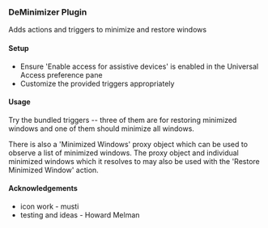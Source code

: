 ### DeMinimizer Plugin

Adds actions and triggers to minimize and restore windows

#### Setup

* Ensure 'Enable access for assistive devices' is enabled in the Universal Access preference pane
* Customize the provided triggers appropriately

#### Usage

Try the bundled triggers -- three of them are for restoring minimized windows and one of them should minimize all windows.  

There is also a 'Minimized Windows' proxy object which can be used to observe a list of minimized windows.  The proxy object and individual minimized windows which it resolves to may also be used with the 'Restore Minimized Window' action.

#### Acknowledgements

* icon work - musti
* testing and ideas - Howard Melman
